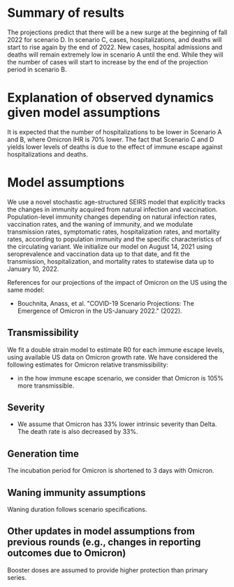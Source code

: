 # Summary of results
The projections predict that there will be a new surge at the beginning of fall 2022 for scenario D. In scenario C, cases, hospitalizations, and deaths will start to rise again by the end of 2022. New cases, hospital admissions and deaths will remain extremely low in scenario A until the end. While they will the number of cases will start to increase by the end of the projection period in scenario B. 

 
# Explanation of observed dynamics given model assumptions
It is expected that the number of hospitalizations to be lower in Scenario A and B, where Omicron IHR is 70% lower. The fact that Scenario C and D yields lower levels of deaths is due to the effect of immune escape against hospitalizations and deaths.
# Model assumptions
We use a novel stochastic age-structured SEIRS model that explicitly tracks the changes in immunity acquired from natural infection and vaccination. Population-level immunity changes depending on natural infection rates, vaccination rates, and the waning of immunity, and we modulate  transmission rates, symptomatic rates, hospitalization rates, and mortality rates, according to population immunity and the specific characteristics of the circulating variant. We initialize our model on August 14, 2021 using seroprevalence and vaccination data up to that date, and fit the transmission, hospitalization, and mortality rates to statewise data up to January 10, 2022.

References for our projections of the impact of Omicron on the US using the same model:
- Bouchnita, Anass, et al. "COVID-19 Scenario Projections: The Emergence of Omicron in the US-January 2022." (2022).


## Transmissibility
We fit a double strain model to estimate R0 for each immune escape levels, using available US data on Omicron growth rate. We have considered the following estimates for Omicron relative transmissibility:
- in the how immune escape scenario, we consider that Omicron is 105% more transmissible.

## Severity
- We assume that Omicron has 33% lower intrinsic severity than Delta. The death rate is also decreased by 33%.

## Generation time
The incubation period for Omicron is shortened to 3 days with Omicron.

## Waning immunity assumptions
Waning duration follows scenario specifications.

## Other updates in model assumptions from previous rounds (e.g., changes in reporting outcomes due to Omicron)
Booster doses are assumed to provide higher protection than primary series.